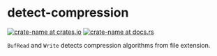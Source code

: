 detect-compression
=====================

[![crate-name at crates.io](https://img.shields.io/crates/v/crate-name.svg)](https://crates.io/crates/crate-name)
[![crate-name at docs.rs](https://docs.rs/crate-name/badge.svg)](https://docs.rs/crate-name)

`BufRead` and `Write` detects compression algorithms from file extension.

